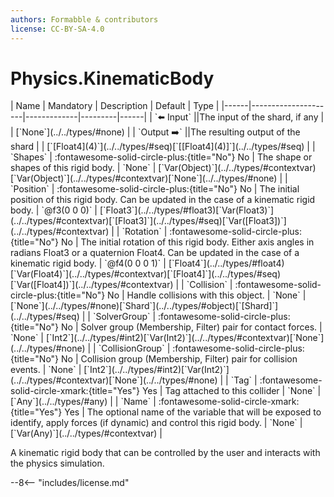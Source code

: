 ```yaml
---
authors: Formabble & contributors
license: CC-BY-SA-4.0
---
```



# Physics.KinematicBody

<div class="sh-parameters" markdown="1">
| Name | Mandatory | Description | Default | Type |
|------|---------------------|-------------|---------|------|
| `⬅️ Input` ||The input of the shard, if any | | [`None`](../../types/#none) |
| `Output ➡️` ||The resulting output of the shard | | [`[Float4](4)`](../../types/#seq)[`[[Float4](4)]`](../../types/#seq) |
| `Shapes` | :fontawesome-solid-circle-plus:{title="No"} No  | The shape or shapes of this rigid body. | `None` | [`Var(Object)`](../../types/#contextvar)[`Var(Object)`](../../types/#contextvar)[`None`](../../types/#none) |
| `Position` | :fontawesome-solid-circle-plus:{title="No"} No  | The initial position of this rigid body. Can be updated in the case of a kinematic rigid body. | `@f3(0 0 0)` | [`Float3`](../../types/#float3)[`Var(Float3)`](../../types/#contextvar)[`[Float3]`](../../types/#seq)[`Var([Float3])`](../../types/#contextvar) |
| `Rotation` | :fontawesome-solid-circle-plus:{title="No"} No  | The initial rotation of this rigid body. Either axis angles in radians Float3 or a quaternion Float4. Can be updated in the case of a kinematic rigid body. | `@f4(0 0 0 1)` | [`Float4`](../../types/#float4)[`Var(Float4)`](../../types/#contextvar)[`[Float4]`](../../types/#seq)[`Var([Float4])`](../../types/#contextvar) |
| `Collision` | :fontawesome-solid-circle-plus:{title="No"} No  | Handle collisions with this object. | `None` | [`None`](../../types/#none)[`Shard`](../../types/#object)[`[Shard]`](../../types/#seq) |
| `SolverGroup` | :fontawesome-solid-circle-plus:{title="No"} No  | Solver group (Membership, Filter) pair for contact forces. | `None` | [`Int2`](../../types/#int2)[`Var(Int2)`](../../types/#contextvar)[`None`](../../types/#none) |
| `CollisionGroup` | :fontawesome-solid-circle-plus:{title="No"} No  | Collision group (Membership, Filter) pair for collision events. | `None` | [`Int2`](../../types/#int2)[`Var(Int2)`](../../types/#contextvar)[`None`](../../types/#none) |
| `Tag` | :fontawesome-solid-circle-xmark:{title="Yes"} Yes  | Tag attached to this collider | `None` | [`Any`](../../types/#any) |
| `Name` | :fontawesome-solid-circle-xmark:{title="Yes"} Yes  | The optional name of the variable that will be exposed to identify, apply forces (if dynamic) and control this rigid body. | `None` | [`Var(Any)`](../../types/#contextvar) |

</div>

A kinematic rigid body that can be controlled by the user and interacts with the physics simulation.

--8<-- "includes/license.md"

